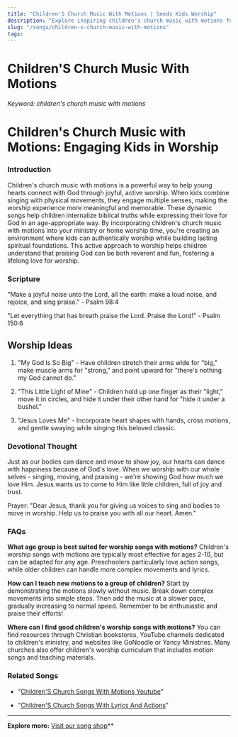 ```yaml
---
title: "Children'S Church Music With Motions | Seeds Kids Worship"
description: "Explore inspiring children's church music with motions for children's worship and faith development. Biblical music resources for families and ministry."
slug: "/songs/children-s-church-music-with-motions"
tags:
---
```


# Children'S Church Music With Motions

_Keyword: children's church music with motions_

# Children's Church Music with Motions: Engaging Kids in Worship

### Introduction
Children's church music with motions is a powerful way to help young hearts connect with God through joyful, active worship. When kids combine singing with physical movements, they engage multiple senses, making the worship experience more meaningful and memorable. These dynamic songs help children internalize biblical truths while expressing their love for God in an age-appropriate way. By incorporating children's church music with motions into your ministry or home worship time, you're creating an environment where kids can authentically worship while building lasting spiritual foundations. This active approach to worship helps children understand that praising God can be both reverent and fun, fostering a lifelong love for worship.

### Scripture
"Make a joyful noise unto the Lord, all the earth: make a loud noise, and rejoice, and sing praise." - Psalm 98:4

"Let everything that has breath praise the Lord. Praise the Lord!" - Psalm 150:6

## Worship Ideas
1. "My God Is So Big" - Have children stretch their arms wide for "big," make muscle arms for "strong," and point upward for "there's nothing my God cannot do."

2. "This Little Light of Mine" - Children hold up one finger as their "light," move it in circles, and hide it under their other hand for "hide it under a bushel."

3. "Jesus Loves Me" - Incorporate heart shapes with hands, cross motions, and gentle swaying while singing this beloved classic.

### Devotional Thought
Just as our bodies can dance and move to show joy, our hearts can dance with happiness because of God's love. When we worship with our whole selves - singing, moving, and praising - we're showing God how much we love Him. Jesus wants us to come to Him like little children, full of joy and trust.

Prayer: "Dear Jesus, thank you for giving us voices to sing and bodies to move in worship. Help us to praise you with all our heart. Amen."

### FAQs

**What age group is best suited for worship songs with motions?**
Children's worship songs with motions are typically most effective for ages 2-10, but can be adapted for any age. Preschoolers particularly love action songs, while older children can handle more complex movements and lyrics.

**How can I teach new motions to a group of children?**
Start by demonstrating the motions slowly without music. Break down complex movements into simple steps. Then add the music at a slower pace, gradually increasing to normal speed. Remember to be enthusiastic and praise their efforts!

**Where can I find good children's worship songs with motions?**
You can find resources through Christian bookstores, YouTube channels dedicated to children's ministry, and websites like GoNoodle or Yancy Ministries. Many churches also offer children's worship curriculum that includes motion songs and teaching materials.

### Related Songs

- "[Children'S Church Songs With Motions Youtube](/songs/children-s-church-songs-with-motions-youtube/)"

- "[Children'S Church Songs With Lyrics And Actions](/songs/children-s-church-songs-with-lyrics-and-actions/)"

---

**Explore more:** [Visit our song shop](https://seedskidsworship.com/shop)**

<!-- Schema Markup -->
<script type="application/ld+json">
{
  "@context": "https://schema.org",
  "@type": "MusicRecording",
  "name": "Children'S Church Music With Motions",
  "byArtist": {
    "@type": "MusicGroup",
    "name": "Seeds Kids Worship"
  },
  "isFamilyFriendly": true,
  "url": "https://seedskidsworship.com/songs/children-s-church-music-with-motions/"
}
</script>